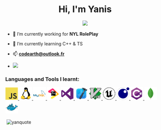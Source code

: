 <h1 align="center">Hi, I'm Yanis</h1>
<p style="margin: 15px;" align="center">
  <img src="https://readme-typing-svg.herokuapp.com/?duration=2000&color=red&center=true&vCenter=true&lines=Backend-developer;">
</p>

- 🔭 I’m currently working for **NYL RolePlay**

- 🌱 I’m currently learning C++ & TS

- 📫 **codearth@outlook.fr**

- ![](https://dcbadge.vercel.app/api/shield/942389033273790496)

<h3 align="left">Languages and Tools I learnt: </h3>
<p align="left">  <a href="https://developer.mozilla.org/en-US/docs/Web/JavaScript" target="_blank" rel="noreferrer"> <img src="https://raw.githubusercontent.com/devicons/devicon/master/icons/javascript/javascript-original.svg" alt="javascript" width="40" height="40"/> </a> <a href="https://www.linux.org/" target="_blank" rel="noreferrer"> <img src="https://raw.githubusercontent.com/devicons/devicon/master/icons/linux/linux-original.svg" alt="linux" width="40" height="40"/> </a> <a href="https://www.mysql.com/" target="_blank" rel="noreferrer"> <img src="https://raw.githubusercontent.com/devicons/devicon/master/icons/mysql/mysql-original-wordmark.svg" alt="mysql" width="40" height="40"/> </a>
 <a href="https://www.jetbrains.com" target="_blank" rel="noreferrer"> <img src="https://raw.githubusercontent.com/devicons/devicon/master/icons/jetbrains/jetbrains-original.svg" alt="php" width="40" height="40"/> </a>
         <a href="https://www.visualstudio.net" target="_blank" rel="noreferrer"> <img src="https://raw.githubusercontent.com/devicons/devicon/master/icons/visualstudio/visualstudio-plain.svg" alt="php" width="40" height="40"/> </a>
        <a href="https://www.apple.com" target="_blank" rel="noreferrer"> <img src="https://raw.githubusercontent.com/devicons/devicon/master/icons/xcode/xcode-original.svg" alt="php" width="40" height="40"/> </a>
         <a href="https://none" target="_blank" rel="noreferrer"> <img src="https://raw.githubusercontent.com/devicons/devicon/master/icons/vim/vim-original.svg" alt="php" width="40" height="40"/> </a>
        <a href="https://unrealengine.net" target="_blank" rel="noreferrer"> <img src="https://raw.githubusercontent.com/devicons/devicon/master/icons/unrealengine/unrealengine-original.svg" alt="php" width="40" height="40"/> </a>
        <a href="https://none" target="_blank" rel="noreferrer"> <img src="https://raw.githubusercontent.com/devicons/devicon/master/icons/lua/lua-original.svg" alt="php" width="40" height="40"/> </a>
        <a href="https://none" target="_blank" rel="noreferrer"> <img src="https://raw.githubusercontent.com/devicons/devicon/master/icons/csharp/csharp-original.svg" alt="php" width="40" height="40"/> </a>
        <a href="https://none" target="_blank" rel="noreferrer"> <img src="https://raw.githubusercontent.com/devicons/devicon/master/icons/mongodb/mongodb-original.svg" alt="php" width="40" height="40"/> </a>
        <a href="https://none" target="_blank" rel="noreferrer"> <img src="https://raw.githubusercontent.com/devicons/devicon/master/icons/docker/docker-original.svg" alt="php" width="40" height="40"/> </a>
</p>

<p>&nbsp;<img align="center" src="https://github-readme-stats.vercel.app/api?username=yanquote&show_icons=true&locale=en" alt="yanquote" /></p>
